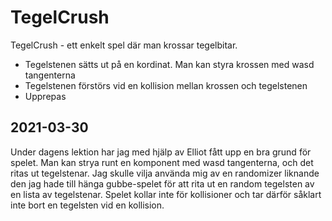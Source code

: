 # TegelCrush
TegelCrush - ett enkelt spel där man krossar tegelbitar.
- Tegelstenen sätts ut på en kordinat. Man kan styra krossen med wasd tangenterna
- Tegelstenen förstörs vid en kollision mellan krossen och tegelstenen
- Upprepas

## 2021-03-30
Under dagens lektion har jag med hjälp av Elliot fått upp en bra grund för spelet. Man kan strya runt en komponent
med wasd tangenterna, och det ritas ut tegelstenar. Jag skulle vilja använda mig av en randomizer liknande
den jag hade till hänga gubbe-spelet för att rita ut en random tegelsten av en lista av tegelstenar.
Spelet kollar inte för kollisioner och tar därför såklart inte bort en tegelsten vid en kollision.